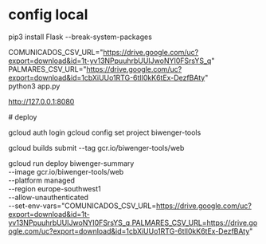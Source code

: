 # config local

pip3 install Flask --break-system-packages

COMUNICADOS_CSV_URL="https://drive.google.com/uc?export=download&id=1t-yv13NPpuuhrbUUIJwoNYI0FSrsYS_q" \
PALMARES_CSV_URL="https://drive.google.com/uc?export=download&id=1cbXiUUo1RTG-6tlI0kK6tEx-DezfBAty" \
python3 app.py

http://127.0.0.1:8080


# deploy

gcloud auth login
gcloud config set project biwenger-tools

gcloud builds submit --tag gcr.io/biwenger-tools/web

gcloud run deploy biwenger-summary \
  --image gcr.io/biwenger-tools/web \
  --platform managed \
  --region europe-southwest1 \
  --allow-unauthenticated \
  --set-env-vars="COMUNICADOS_CSV_URL=https://drive.google.com/uc?export=download&id=1t-yv13NPpuuhrbUUIJwoNYI0FSrsYS_q,PALMARES_CSV_URL=https://drive.google.com/uc?export=download&id=1cbXiUUo1RTG-6tlI0kK6tEx-DezfBAty"